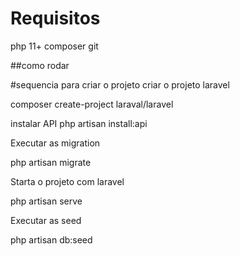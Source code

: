 # Requisitos 


php 11+
composer
git


##como rodar


#sequencia para criar o projeto
criar o projeto laravel

composer create-project laraval/laravel

instalar API
php artisan install:api


Executar as migration

php artisan migrate

Starta o projeto com laravel 

php artisan serve

Executar as seed

php artisan db:seed
